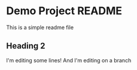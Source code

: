 # Demo Project README

This is a simple readme file

## Heading 2

I'm editing some lines! And I'm editing on a branch